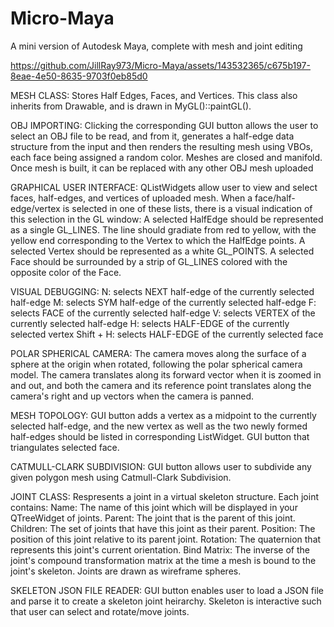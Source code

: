 # Micro-Maya
A mini version of Autodesk Maya, complete with mesh and joint editing



https://github.com/JillRay973/Micro-Maya/assets/143532365/c675b197-8eae-4e50-8635-9703f0eb85d0



MESH CLASS:
  Stores Half Edges, Faces, and Vertices. This class also inherits from Drawable, and is drawn in MyGL()::paintGL().

OBJ IMPORTING:
  Clicking the corresponding GUI button allows the user to select an OBJ file to be read, and from it, generates a half-edge data structure from the input and then renders the resulting mesh using VBOs, each face being assigned a random color. Meshes are closed and manifold. Once mesh is built, it can be replaced with any other OBJ mesh uploaded 

GRAPHICAL USER INTERFACE:
  QListWidgets allow user to view and select faces, half-edges, and vertices of uploaded mesh. 
  When a face/half-edge/vertex is selected in one of these lists, there is a visual indication of this selection in the GL window:
    A selected HalfEdge should be represented as a single GL_LINES. The line should gradiate from red to yellow, with the yellow end corresponding to the Vertex to which the HalfEdge points.
    A selected Vertex should be represented as a white GL_POINTS.
    A selected Face should be surrounded by a strip of GL_LINES colored with the opposite color of the Face. 

VISUAL DEBUGGING:
  N: selects NEXT half-edge of the currently selected half-edge
  M: selects SYM half-edge of the currently selected half-edge
  F: selects FACE of the currently selected half-edge
  V: selects VERTEX of the currently selected half-edge
  H: selects HALF-EDGE of the currently selected vertex
  Shift + H: selects HALF-EDGE of the currently selected face

POLAR SPHERICAL CAMERA:
  The camera moves along the surface of a sphere at the origin when rotated, following the polar spherical camera model. The camera translates along its forward vector when it is zoomed in and out, and both the camera and its reference point translates along the camera's right and up vectors when the camera is panned.

MESH TOPOLOGY:
  GUI button adds a vertex as a midpoint to the currently selected half-edge, and the new vertex as well as the two newly formed half-edges should be listed in corresponding ListWidget.
  GUI button that triangulates selected face.

CATMULL-CLARK SUBDIVISION:
  GUI button allows user to subdivide any given polygon mesh using Catmull-Clark Subdivision. 

JOINT CLASS:
  Respresents a joint in a virtual skeleton structure. Each joint contains:
      Name: The name of this joint which will be displayed in your QTreeWidget of joints.
      Parent: The joint that is the parent of this joint.
      Children: The set of joints that have this joint as their parent.
      Position: The position of this joint relative to its parent joint.
      Rotation: The quaternion that represents this joint's current orientation. 
      Bind Matrix: The inverse of the joint's compound transformation matrix at the time a mesh is bound to the joint's skeleton.
  Joints are drawn as wireframe spheres.

SKELETON JSON FILE READER:
  GUI button enables user to load a JSON file and parse it to create a skeleton joint heirarchy. Skeleton is interactive such that user can select and rotate/move joints.
